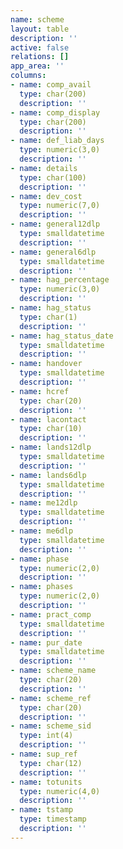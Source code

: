 ```yaml
---
name: scheme
layout: table
description: ''
active: false
relations: []
app_area: ''
columns:
- name: comp_avail
  type: char(200)
  description: ''
- name: comp_display
  type: char(200)
  description: ''
- name: def_liab_days
  type: numeric(3,0)
  description: ''
- name: details
  type: char(100)
  description: ''
- name: dev_cost
  type: numeric(7,0)
  description: ''
- name: general12dlp
  type: smalldatetime
  description: ''
- name: general6dlp
  type: smalldatetime
  description: ''
- name: hag_percentage
  type: numeric(3,0)
  description: ''
- name: hag_status
  type: char(1)
  description: ''
- name: hag_status_date
  type: smalldatetime
  description: ''
- name: handover
  type: smalldatetime
  description: ''
- name: hcref
  type: char(20)
  description: ''
- name: lacontact
  type: char(10)
  description: ''
- name: lands12dlp
  type: smalldatetime
  description: ''
- name: lands6dlp
  type: smalldatetime
  description: ''
- name: me12dlp
  type: smalldatetime
  description: ''
- name: me6dlp
  type: smalldatetime
  description: ''
- name: phase
  type: numeric(2,0)
  description: ''
- name: phases
  type: numeric(2,0)
  description: ''
- name: pract_comp
  type: smalldatetime
  description: ''
- name: pur_date
  type: smalldatetime
  description: ''
- name: scheme_name
  type: char(20)
  description: ''
- name: scheme_ref
  type: char(20)
  description: ''
- name: scheme_sid
  type: int(4)
  description: ''
- name: sup_ref
  type: char(12)
  description: ''
- name: totunits
  type: numeric(4,0)
  description: ''
- name: tstamp
  type: timestamp
  description: ''
---
```


